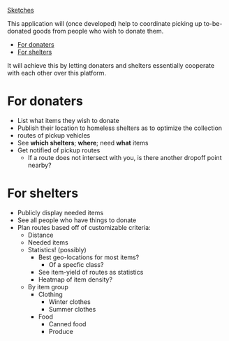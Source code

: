 [Sketches](_sketches)

This application will (once developed) help to coordinate picking up
to-be-donated goods from people who wish to donate them.
<!-- TOC depthFrom:1 depthTo:6 withLinks:1 updateOnSave:1 orderedList:0 -->

- [For donaters](#for-donaters)
- [For shelters](#for-shelters)

<!-- /TOC -->
It will achieve this by letting donaters and shelters essentially cooperate with
each other over this platform.

# For donaters
- List what items they wish to donate
- Publish their location to homeless shelters as to optimize the collection
- routes of pickup vehicles
- See **which shelters**; **where**; need **what** items 
- Get notified of pickup routes
  - If a route does not intersect with you, is there another dropoff point
  nearby?
  
# For shelters
- Publicly display needed items
- See all people who have things to donate
- Plan routes based off of customizable criteria:
  - Distance
  - Needed items
  - Statistics! (possibly)
    - Best geo-locations for most items?
      - Of a specfic class?
    - See item-yield of routes as statistics
    - Heatmap of item density?
  - By item group
    - Clothing
      - Winter clothes
      - Summer clothes
    - Food
      - Canned food
      - Produce
